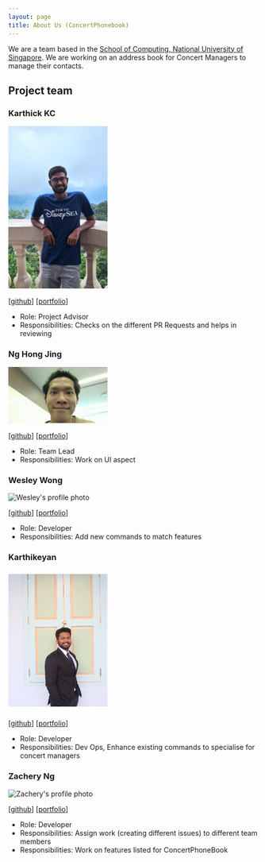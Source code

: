 ```yaml
---
layout: page
title: About Us (ConcertPhonebook)
---
```


We are a team based in the [School of Computing, National University of Singapore](https://www.comp.nus.edu.sg). 
We are working on an address book for Concert Managers to manage their contacts.

## Project team

### Karthick KC

<img src="images/karthickkc.png" width="200px" alt="KKC profile pic">

[[github](https://github.com/karthickkc)]
[[portfolio](team/karthickkc.md)]

- Role: Project Advisor
- Responsibilities: Checks on the different PR Requests and helps in reviewing

### Ng Hong Jing

<img src="images/hj235.png" width="200px" alt="Hong Jing's profile photo">

[[github](http://github.com/hj235)]
[[portfolio](team/hongjing.md)]

- Role: Team Lead
- Responsibilities: Work on UI aspect

### Wesley Wong

<img src="images/wes-w-z-h.png" width="200px" alt="Wesley's profile photo">

[[github](http://github.com/wes-w-z-h)] [[portfolio](team/wesley.md)]

- Role: Developer
- Responsibilities: Add new commands to match features 

### Karthikeyan

<img src="images/skarthikeyan28.png" alt="Karthikeyan's profile photo" width="200px">

[[github](http://github.com/SKarthikeyan28)]
[[portfolio](team/karthikeyan.md)]

- Role: Developer
- Responsibilities: Dev Ops, Enhance existing commands to specialise for concert managers  

### Zachery Ng

<img src="images/bbbbcccd.png" alt="Zachery's profile photo" width="200px">

[[github](http://github.com/bbbbcccd)]
[[portfolio](team/zachery.md)]

- Role: Developer
- Responsibilities: Assign work (creating different issues) to different team members
- Responsibilities: Work on features listed for ConcertPhoneBook

